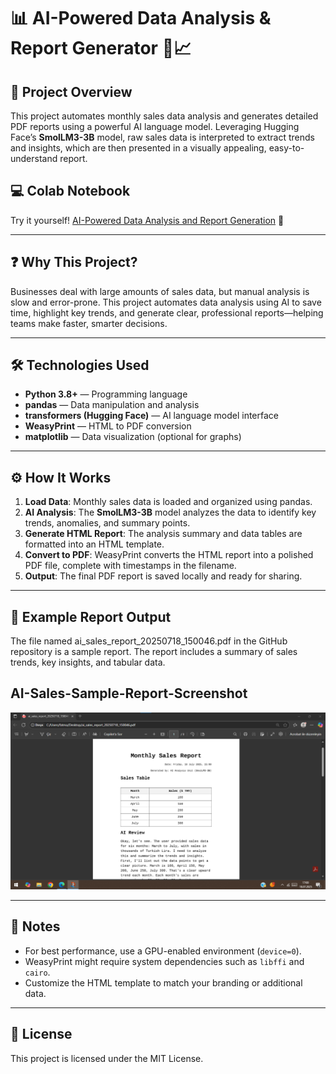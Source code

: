 # 📊 AI-Powered Data Analysis & Report Generator 🤖📈

## 🚀 Project Overview

This project automates monthly sales data analysis and generates detailed PDF reports using a powerful AI language model. Leveraging Hugging Face’s **SmolLM3-3B** model, raw sales data is interpreted to extract trends and insights, which are then presented in a visually appealing, easy-to-understand report.

## 💻 Colab Notebook

Try it yourself!
[AI-Powered Data Analysis and Report Generation](https://colab.research.google.com/drive/1ScrestmhiTgrC4kUF7prMmaekRcBIL7w?usp=sharing) 🚀

---

## ❓ Why This Project?

Businesses deal with large amounts of sales data, but manual analysis is slow and error-prone. This project automates data analysis using AI to save time, highlight key trends, and generate clear, professional reports—helping teams make faster, smarter decisions.

---

## 🛠️ Technologies Used

* **Python 3.8+** — Programming language
* **pandas** — Data manipulation and analysis
* **transformers (Hugging Face)** — AI language model interface
* **WeasyPrint** — HTML to PDF conversion
* **matplotlib** — Data visualization (optional for graphs)

---

## ⚙️ How It Works

1. **Load Data**: Monthly sales data is loaded and organized using pandas.
2. **AI Analysis**: The **SmolLM3-3B** model analyzes the data to identify key trends, anomalies, and summary points.
3. **Generate HTML Report**: The analysis summary and data tables are formatted into an HTML template.
4. **Convert to PDF**: WeasyPrint converts the HTML report into a polished PDF file, complete with timestamps in the filename.
5. **Output**: The final PDF report is saved locally and ready for sharing.

---

## 📁 Example Report Output

The file named ai_sales_report_20250718_150046.pdf in the GitHub repository is a sample report. The report includes a summary of sales trends, key insights, and tabular data.

## AI-Sales-Sample-Report-Screenshot

![AI-Sales-Sample-Report-Screenshot](https://github.com/ctntrk/AI-Powered-Data-Analysis-and-Report-Generator/blob/main/AI-Sales-Sample-Report-Screenshot.png)

---

## 📝 Notes

* For best performance, use a GPU-enabled environment (`device=0`).
* WeasyPrint might require system dependencies such as `libffi` and `cairo`.
* Customize the HTML template to match your branding or additional data.

---

## 📜 License

This project is licensed under the MIT License.
